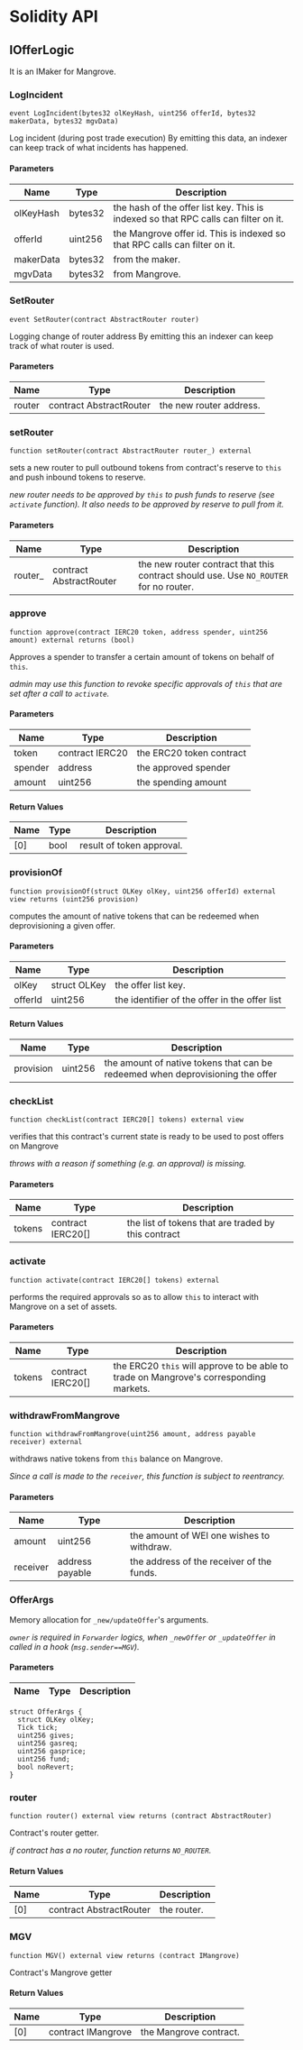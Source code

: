 # Solidity API

## IOfferLogic

It is an IMaker for Mangrove.

### LogIncident

```solidity
event LogIncident(bytes32 olKeyHash, uint256 offerId, bytes32 makerData, bytes32 mgvData)
```

Log incident (during post trade execution)
By emitting this data, an indexer can keep track of what incidents has happened.

#### Parameters

| Name | Type | Description |
| ---- | ---- | ----------- |
| olKeyHash | bytes32 | the hash of the offer list key. This is indexed so that RPC calls can filter on it. |
| offerId | uint256 | the Mangrove offer id. This is indexed so that RPC calls can filter on it. |
| makerData | bytes32 | from the maker. |
| mgvData | bytes32 | from Mangrove. |

### SetRouter

```solidity
event SetRouter(contract AbstractRouter router)
```

Logging change of router address
By emitting this an indexer can keep track of what router is used.

#### Parameters

| Name | Type | Description |
| ---- | ---- | ----------- |
| router | contract AbstractRouter | the new router address. |

### setRouter

```solidity
function setRouter(contract AbstractRouter router_) external
```

sets a new router to pull outbound tokens from contract's reserve to `this` and push inbound tokens to reserve.

_new router needs to be approved by `this` to push funds to reserve (see `activate` function). It also needs to be approved by reserve to pull from it._

#### Parameters

| Name | Type | Description |
| ---- | ---- | ----------- |
| router_ | contract AbstractRouter | the new router contract that this contract should use. Use `NO_ROUTER` for no router. |

### approve

```solidity
function approve(contract IERC20 token, address spender, uint256 amount) external returns (bool)
```

Approves a spender to transfer a certain amount of tokens on behalf of `this`.

_admin may use this function to revoke specific approvals of `this` that are set after a call to `activate`._

#### Parameters

| Name | Type | Description |
| ---- | ---- | ----------- |
| token | contract IERC20 | the ERC20 token contract |
| spender | address | the approved spender |
| amount | uint256 | the spending amount |

#### Return Values

| Name | Type | Description |
| ---- | ---- | ----------- |
| [0] | bool | result of token approval. |

### provisionOf

```solidity
function provisionOf(struct OLKey olKey, uint256 offerId) external view returns (uint256 provision)
```

computes the amount of native tokens that can be redeemed when deprovisioning a given offer.

#### Parameters

| Name | Type | Description |
| ---- | ---- | ----------- |
| olKey | struct OLKey | the offer list key. |
| offerId | uint256 | the identifier of the offer in the offer list |

#### Return Values

| Name | Type | Description |
| ---- | ---- | ----------- |
| provision | uint256 | the amount of native tokens that can be redeemed when deprovisioning the offer |

### checkList

```solidity
function checkList(contract IERC20[] tokens) external view
```

verifies that this contract's current state is ready to be used to post offers on Mangrove

_throws with a reason if something (e.g. an approval) is missing._

#### Parameters

| Name | Type | Description |
| ---- | ---- | ----------- |
| tokens | contract IERC20[] | the list of tokens that are traded by this contract |

### activate

```solidity
function activate(contract IERC20[] tokens) external
```

performs the required approvals so as to allow `this` to interact with Mangrove on a set of assets.

#### Parameters

| Name | Type | Description |
| ---- | ---- | ----------- |
| tokens | contract IERC20[] | the ERC20 `this` will approve to be able to trade on Mangrove's corresponding markets. |

### withdrawFromMangrove

```solidity
function withdrawFromMangrove(uint256 amount, address payable receiver) external
```

withdraws native tokens from `this` balance on Mangrove.

_Since a call is made to the `receiver`, this function is subject to reentrancy._

#### Parameters

| Name | Type | Description |
| ---- | ---- | ----------- |
| amount | uint256 | the amount of WEI one wishes to withdraw. |
| receiver | address payable | the address of the receiver of the funds. |

### OfferArgs

Memory allocation for `_new/updateOffer`'s arguments.

_`owner` is required in `Forwarder` logics, when `_newOffer` or `_updateOffer` in called in a hook (`msg.sender==MGV`)._

#### Parameters

| Name | Type | Description |
| ---- | ---- | ----------- |

```solidity
struct OfferArgs {
  struct OLKey olKey;
  Tick tick;
  uint256 gives;
  uint256 gasreq;
  uint256 gasprice;
  uint256 fund;
  bool noRevert;
}
```

### router

```solidity
function router() external view returns (contract AbstractRouter)
```

Contract's router getter.

_if contract has a no router, function returns `NO_ROUTER`._

#### Return Values

| Name | Type | Description |
| ---- | ---- | ----------- |
| [0] | contract AbstractRouter | the router. |

### MGV

```solidity
function MGV() external view returns (contract IMangrove)
```

Contract's Mangrove getter

#### Return Values

| Name | Type | Description |
| ---- | ---- | ----------- |
| [0] | contract IMangrove | the Mangrove contract. |

